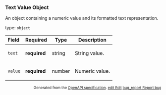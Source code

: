 <!--- This is a generated file, do not edit! -->
<!--- [START maps_http_schema_textvalueobject] -->
<h3 class="schema-object" id="TextValueObject">Text Value Object</h3>

An object containing a numeric value and its formatted text representation.

type: `object`

| Field   | Required     | Type   | Description                                                          |
| :------ | ------------ | ------ | -------------------------------------------------------------------- |
| `text`  | **required** | string | <div class="nonref-property-description"><p>String value.</p></div>  |
| `value` | **required** | number | <div class="nonref-property-description"><p>Numeric value.</p></div> |

<p style="text-align: right; font-size: smaller;">Generated from the <a class="gc-analytics-event" data-category="GMP" data-label="openapi-github" href="https://github.com/googlemaps/openapi-specification" title="Google Maps Platform OpenAPI Specification" class="external">OpenAPI specification</a>.
 <a class="gc-analytics-event" data-category="GMP" data-label="openapi-github" href="https://github.com/googlemaps/openapi-specification/blob/main/specification/schema" title="Edit on GitHub"><span class="material-icons">edit</span> Edit</a>
 <a class="gc-analytics-event" data-category="GMP" data-label="openapi-github" href="https://github.com/googlemaps/openapi-specification/issues/new?assignees=&labels=type%3A+bug%2C+triage+me&template=bug_report.md&title=[schema] Bug - TextValueObject" title="File bug for schema on GitHub"><span class="material-icons">bug_report</span> Report bug</a>
</p>

<!--- [END maps_http_schema_textvalueobject] -->
